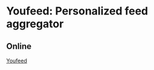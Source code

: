 # Youfeed: Personalized feed aggregator

## Online

<a href="https://youfeed.space/" target="_blank">Youfeed</a>
